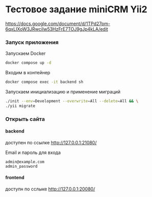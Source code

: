 # Тестовое задание miniCRM Yii2

https://docs.google.com/document/d/1TPd27pm-6qxLIXoW3JRwciIw53HzFrE7TOJ9gJp4kLA/edit

### Запуск приложения

Запускаем Docker
```bash
docker compose up -d
```

Входим в контейнер
```bash
docker compose exec -it backend sh
```

Запускаем инициализацию и применение миграций
```bash
./init --env=Development --overwrite=All --delete=All && \
./yii migrate
```

### Открыть сайта

#### backend 
доступен по ссылке http://127.0.0.1:21080/

Email и пароль для входа
```
admin@example.com
admin_password
```

#### frontend 
доступн по сслыке http://127.0.0.1:20080/